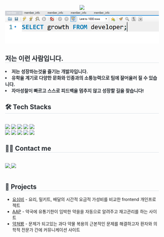 <div align= "center">
    <img src="https://capsule-render.vercel.app/api?type=waving&color=auto&height=240&text=SELECT%20growth%20FROM%20developer&animation=fadeIn&fontColor=ffffff&fontSize=40" />
    <img src="https://github.com/MADBUS/test/blob/master/%EC%8A%A4%ED%81%AC%EB%A6%B0%EC%83%B7%202024-07-30%20185946.png" />
</div>
<div style="text-align: left;"> 
<h2 style="border-bottom: 1px solid #d8dee4; color: #282d33;"> 저는 이런 사람입니다. </h2>  
<div style="font-weight: 700; font-size: 15px; text-align: left; color: #282d33;"> 
    <li> 저는 성장하는것을 즐기는 개발자입니다.</li>
    <li> 유학을 계기로 다양한 문화와 인종과의 소통능력으로 팀에 잘어울러 질 수 있습니다.</li>
    <li> 자아성찰이 빠르고 스스로 피드백을 멈추지 않고 성장할 길을 찾습니다! 
</div> 
</div>
<div style="text-align: left;">
<h2 style="border-bottom: 1px solid #d8dee4; color: #282d33;"> 🛠️ Tech Stacks </h2> <br> 
<div style="margin: ; text-align: left;" "text-align: left;"> 
    <img src="https://img.shields.io/badge/Bootstrap-7952B3?style=flat-square&logo=Bootstrap&logoColor=white">
    <img src="https://img.shields.io/badge/CSS3-1572B6?style=flat-square&logo=CSS3&logoColor=white">
    <img src="https://img.shields.io/badge/HTML5-E34F26?style=flat-square&logo=HTML5&logoColor=white">
    <img src="https://img.shields.io/badge/Github-181717?style=flat-square&logo=Github&logoColor=white">
    <img src="https://img.shields.io/badge/jQuery-0769AD?style=flat-square&logo=jQuery&logoColor=white">
    <br/><img src="https://img.shields.io/badge/Java-007396?style=flat-square&logo=Java&logoColor=white">
    <img src="https://img.shields.io/badge/Javascript-F7DF1E?style=flat-square&logo=Javascript&logoColor=white">
    <img src="https://img.shields.io/badge/MySQL-4479A1?style=flat-square&logo=MySQL&logoColor=white">
    <img src="https://img.shields.io/badge/Python-3776AB?style=flat-square&logo=Python&logoColor=white">
    <img src="https://img.shields.io/badge/Spring-6DB33F?style=flat-square&logo=Spring&logoColor=white">
    <br/>
</div>
</div>
<div style="text-align: left;">
<h2 style="border-bottom: 1px solid #d8dee4; color: #282d33;"> 🧑‍💻 Contact me </h2> <br> 
<div style="text-align: left;"> 
    <a href=mailto:pyun9704@gmail.com> 
        <img src="https://img.shields.io/badge/Gmail-EA4335?style=flat-square&logo=Gmail&logoColor=white&link=mailto:pyun9704@gmail.com"> 
    </a>
    <a href=https://velog.io/@pyunzzang/posts> 
        <img src="https://img.shields.io/badge/Velog-20C997?style=flat-square&logo=Velog&logoColor=white&link=https://velog.io/@pyunzzang/posts"> 
    </a>
</div>  
<br> 
<div style="text-align: left;">  
</div> 
</div>
<div style="text-align: left;"> 

<div style="text-align: left;">   
</div> 
</div>

<div style="text-align: left;"> 
<h2 style="border-bottom: 1px solid #d8dee4; color: #282d33;"> 📂 Projects </h2> 
<div style="text-align: left;"> 
    <ul>
        <li><a href="https://github.com/MADBUS/yosungbi">요심비</a> - 요리, 밀키트, 배달의 시간적 요금적 가성비를 비교한 frontend 개인프로젝트</li>
        <li><a href="https://github.com/MADBUS/AAP">AAP</a> - 약국에 유통기한이 임박한 약을을 자동으로 알려주고 재고관리를 하는 사이트</li>
        <li><a href="https://github.com/MADBUS/yakchubang">약쳐봥</a> - 문제가 되고있는 과다 약물 복용의 근본적인 문제를 해결하고자 환자와 의학적 전문가 간에 커뮤니케이션 사이트</li>
    </ul>
</div> 
</div>
